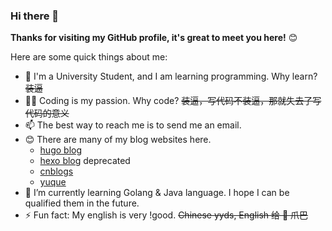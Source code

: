 ### Hi there 👋

**Thanks for visiting my GitHub profile, it's great to meet you here!** 😊

Here are some quick things about me:

- 🔭 I'm a University Student, and I am learning programming. Why learn? <del>装逼</del>
- 🧑‍💻 Coding is my passion. Why code? <del>装逼，写代码不装逼，那就失去了写代码的意义</del>
- 📫 The best way to reach me is to send me an email.
- 😊 There are many of my blog websites here.
  - [hugo blog](https://ihui.ink/)
  - [hexo blog](https://blog.ihui.ink/) deprecated
  - [cnblogs](https://www.cnblogs.com/devhg/)
  - [yuque](https://www.yuque.com/devhg/)
- 🌱 I’m currently learning Golang & Java language. I hope I can be qualified them in the future.
- ⚡ Fun fact: My english is very !good. <del>Chinese yyds, English 给 👴 爪巴</del>
